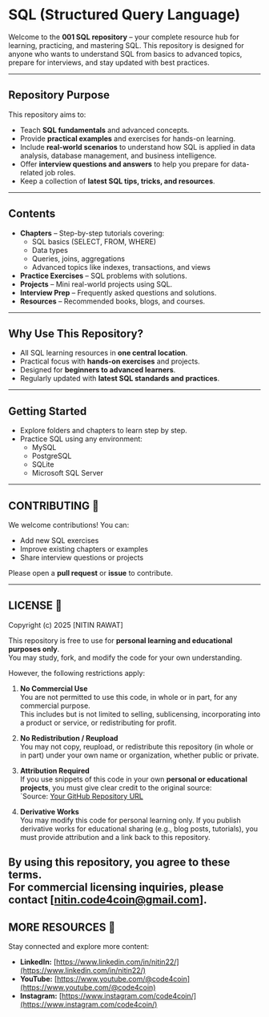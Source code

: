 # SQL (Structured Query Language)

Welcome to the **001 SQL repository** – your complete resource hub for learning, practicing, and mastering SQL. This repository is designed for anyone who wants to understand SQL from basics to advanced topics, prepare for interviews, and stay updated with best practices.

---

## **Repository Purpose**

This repository aims to:

- Teach **SQL fundamentals** and advanced concepts.
- Provide **practical examples** and exercises for hands-on learning.
- Include **real-world scenarios** to understand how SQL is applied in data analysis, database management, and business intelligence.
- Offer **interview questions and answers** to help you prepare for data-related job roles.
- Keep a collection of **latest SQL tips, tricks, and resources**.

---

## **Contents**

- **Chapters** – Step-by-step tutorials covering:
  - SQL basics (SELECT, FROM, WHERE)
  - Data types
  - Queries, joins, aggregations
  - Advanced topics like indexes, transactions, and views
- **Practice Exercises** – SQL problems with solutions.
- **Projects** – Mini real-world projects using SQL.
- **Interview Prep** – Frequently asked questions and solutions.
- **Resources** – Recommended books, blogs, and courses.

---

## **Why Use This Repository?**

- All SQL learning resources in **one central location**.
- Practical focus with **hands-on exercises** and projects.
- Designed for **beginners to advanced learners**.
- Regularly updated with **latest SQL standards and practices**.

---

## **Getting Started**

- Explore folders and chapters to learn step by step.
- Practice SQL using any environment:
  - MySQL
  - PostgreSQL
  - SQLite
  - Microsoft SQL Server

---

## **CONTRIBUTING** 🤝

We welcome contributions! You can:

- Add new SQL exercises
- Improve existing chapters or examples
- Share interview questions or projects

Please open a **pull request** or **issue** to contribute.

---
## **LICENSE** 📄

Copyright (c) 2025 [NITIN RAWAT]

This repository is free to use for **personal learning and educational purposes only**.  
You may study, fork, and modify the code for your own understanding.  

However, the following restrictions apply:

1. **No Commercial Use**  
   You are not permitted to use this code, in whole or in part, for any commercial purpose.  
   This includes but is not limited to selling, sublicensing, incorporating into a product or service, or redistributing for profit.

2. **No Redistribution / Reupload**  
   You may not copy, reupload, or redistribute this repository (in whole or in part) under your own name or organization, whether public or private.

3. **Attribution Required**  
   If you use snippets of this code in your own **personal or educational projects**, you must give clear credit to the original source:  
   `Source: [Your GitHub Repository URL](https://github.com/code4coin/001-SQL-Structured-Query-Language-)

4. **Derivative Works**  
   You may modify this code for personal learning only. If you publish derivative works for educational sharing (e.g., blog posts, tutorials), you must provide attribution and a link back to this repository.

By using this repository, you agree to these terms.  
For commercial licensing inquiries, please contact [nitin.code4coin@gmail.com].
---
## **MORE RESOURCES** 🔗

Stay connected and explore more content:

- **LinkedIn:** [https://www.linkedin.com/in/nitin22/](https://www.linkedin.com/in/nitin22/)
- **YouTube:** [https://www.youtube.com/@code4coin](https://www.youtube.com/@code4coin)
- **Instagram:** [https://www.instagram.com/code4coin/](https://www.instagram.com/code4coin/)
